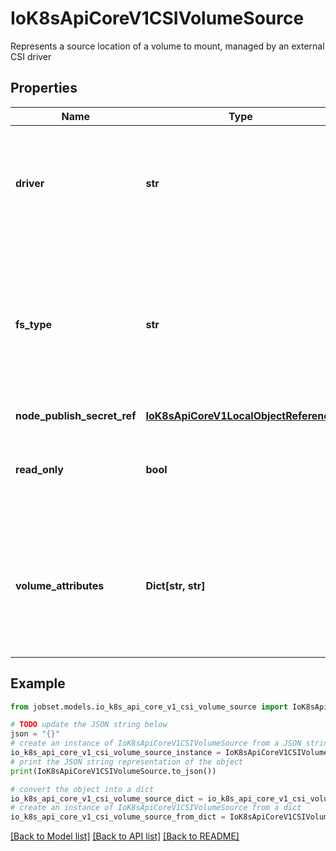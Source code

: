 # IoK8sApiCoreV1CSIVolumeSource

Represents a source location of a volume to mount, managed by an external CSI driver

## Properties

Name | Type | Description | Notes
------------ | ------------- | ------------- | -------------
**driver** | **str** | driver is the name of the CSI driver that handles this volume. Consult with your admin for the correct name as registered in the cluster. | 
**fs_type** | **str** | fsType to mount. Ex. \&quot;ext4\&quot;, \&quot;xfs\&quot;, \&quot;ntfs\&quot;. If not provided, the empty value is passed to the associated CSI driver which will determine the default filesystem to apply. | [optional] 
**node_publish_secret_ref** | [**IoK8sApiCoreV1LocalObjectReference**](IoK8sApiCoreV1LocalObjectReference.md) |  | [optional] 
**read_only** | **bool** | readOnly specifies a read-only configuration for the volume. Defaults to false (read/write). | [optional] 
**volume_attributes** | **Dict[str, str]** | volumeAttributes stores driver-specific properties that are passed to the CSI driver. Consult your driver&#39;s documentation for supported values. | [optional] 

## Example

```python
from jobset.models.io_k8s_api_core_v1_csi_volume_source import IoK8sApiCoreV1CSIVolumeSource

# TODO update the JSON string below
json = "{}"
# create an instance of IoK8sApiCoreV1CSIVolumeSource from a JSON string
io_k8s_api_core_v1_csi_volume_source_instance = IoK8sApiCoreV1CSIVolumeSource.from_json(json)
# print the JSON string representation of the object
print(IoK8sApiCoreV1CSIVolumeSource.to_json())

# convert the object into a dict
io_k8s_api_core_v1_csi_volume_source_dict = io_k8s_api_core_v1_csi_volume_source_instance.to_dict()
# create an instance of IoK8sApiCoreV1CSIVolumeSource from a dict
io_k8s_api_core_v1_csi_volume_source_from_dict = IoK8sApiCoreV1CSIVolumeSource.from_dict(io_k8s_api_core_v1_csi_volume_source_dict)
```
[[Back to Model list]](../README.md#documentation-for-models) [[Back to API list]](../README.md#documentation-for-api-endpoints) [[Back to README]](../README.md)


